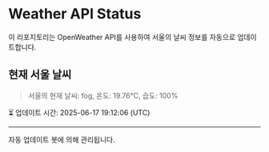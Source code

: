 
# Weather API Status

이 리포지토리는 OpenWeather API를 사용하여 서울의 날씨 정보를 자동으로 업데이트합니다.

## 현재 서울 날씨
> 서울의 현재 날씨: fog, 온도: 19.76°C, 습도: 100%

⏳ 업데이트 시간: 2025-06-17 19:12:06 (UTC)

---
자동 업데이트 봇에 의해 관리됩니다.
